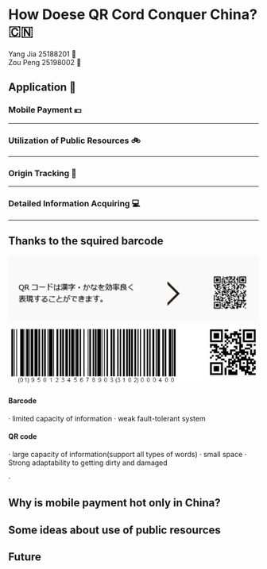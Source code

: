 # How Doese QR Cord Conquer China?  :cn:

Yang  Jia 25188201   :girl:   
Zou Peng 25198002 :boy:

## Application :satellite:

### Mobile Payment :yen:
------

### Utilization of Public Resources :bike:
-----

### Origin Tracking :cow2:
-----

### Detailed Information Acquiring :computer:
-----

## Thanks to the squired barcode 
![](JPQRcode.png)
![](BarQR.jpg)

#### Barcode
· limited capacity of information
· weak fault-tolerant system

#### QR code
· large capacity of information(support all types of words)
· small space
· Strong adaptability to getting dirty and damaged




·
## Why is mobile payment hot only in China? 

## Some ideas about use of public resources


## Future

